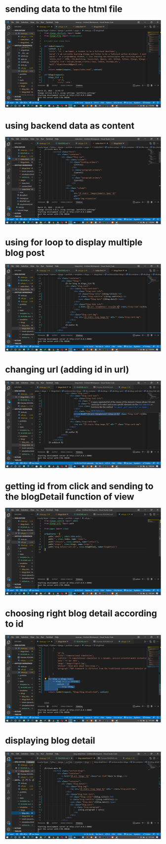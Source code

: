 # sending data to the html file
<img src="../ss/tl1.png">



# using backend data as content
<img src="../ss/tl2.png">



# using for loop to display multiple blog post
<img src="../ss/tl3.png">

# changing url (adding id in url)
<img src="../ss/tl4.png">

# getting id from click and sending to the blogDetail function of view
<img src="../ss/tl5.png">

# choosing right blog detail according to id
<img src="../ss/tl6.png">

# displaying blog detail
<img src="../ss/tl7.png">